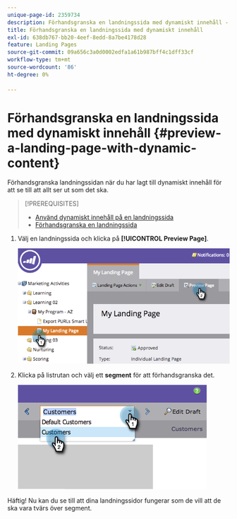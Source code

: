 ```yaml
---
unique-page-id: 2359734
description: Förhandsgranska en landningssida med dynamiskt innehåll - Marketo Docs - produktdokumentation
title: Förhandsgranska en landningssida med dynamiskt innehåll
exl-id: 638db767-bb20-4eef-8edd-8a7be4178d28
feature: Landing Pages
source-git-commit: 09a656c3a0d0002edfa1a61b987bff4c1dff33cf
workflow-type: tm+mt
source-wordcount: '86'
ht-degree: 0%

---
```


# Förhandsgranska en landningssida med dynamiskt innehåll {#preview-a-landing-page-with-dynamic-content}

Förhandsgranska landningssidan när du har lagt till dynamiskt innehåll för att se till att allt ser ut som det ska.

>[!PREREQUISITES]
>
>* [Använd dynamiskt innehåll på en landningssida](/help/marketo/product-docs/demand-generation/landing-pages/personalizing-landing-pages/use-dynamic-content-in-a-landing-page.md)
>* [Förhandsgranska en landningssida](/help/marketo/product-docs/demand-generation/landing-pages/landing-page-actions/preview-a-landing-page.md)

1. Välj en landningssida och klicka på **[!UICONTROL Preview Page]**.

   ![](assets/image2014-9-17-16-3a9-3a55.png)

1. Klicka på listrutan och välj ett **segment** för att förhandsgranska det.

   ![](assets/image2014-9-25-15-3a34-3a40.png)

Häftig! Nu kan du se till att dina landningssidor fungerar som de vill att de ska vara tvärs över segment.
